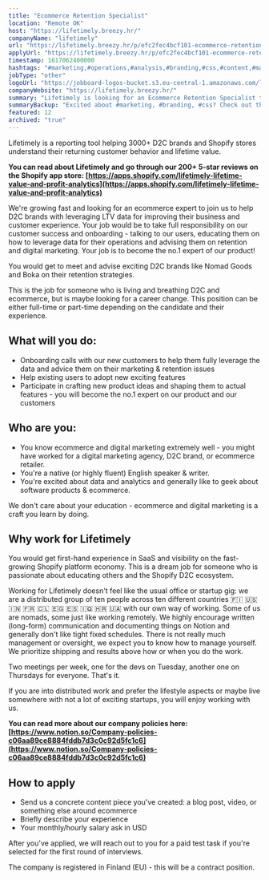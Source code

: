 ```yaml
---
title: "Ecommerce Retention Specialist"
location: "Remote OK"
host: "https://lifetimely.breezy.hr/"
companyName: "lifetimely"
url: "https://lifetimely.breezy.hr/p/efc2fec4bcf101-ecommerce-retention-specialist"
applyUrl: "https://lifetimely.breezy.hr/p/efc2fec4bcf101-ecommerce-retention-specialist/apply"
timestamp: 1617062400000
hashtags: "#marketing,#operations,#analysis,#branding,#css,#content,#management,#English"
jobType: "other"
logoUrl: "https://jobboard-logos-bucket.s3.eu-central-1.amazonaws.com/lifetimely"
companyWebsite: "https://lifetimely.breezy.hr/"
summary: "Lifetimely is looking for an Ecommerce Retention Specialist that has experience in: #marketing, #operations, #analysis."
summaryBackup: "Excited about #marketing, #branding, #css? Check out this job post!"
featured: 12
archived: "true"
---
```


Lifetimely is a reporting tool helping 3000+ D2C brands and Shopify stores understand their returning customer behavior and lifetime value.

**You can read about Lifetimely and go through our 200+ 5-star reviews on the Shopify app store: [](https://apps.shopify.com/lifetimely-lifetime-value-and-profit-analytics)[https://apps.shopify.com/lifetimely-lifetime-value-and-profit-analytics](https://apps.shopify.com/lifetimely-lifetime-value-and-profit-analytics)**

We're growing fast and looking for an ecommerce expert to join us to help D2C brands with leveraging LTV data for improving their business and customer experience. Your job would be to take full responsibility on our customer success and onboarding - talking to our users, educating them on how to leverage data for their operations and advising them on retention and digital marketing. Your job is to become the no.1 expert of our product!

You would get to meet and advise exciting D2C brands like Nomad Goods and Boka on their retention strategies.

This is the job for someone who is living and breathing D2C and ecommerce, but is maybe looking for a career change. This position can be either full-time or part-time depending on the candidate and their experience.

## What will you do:

*   Onboarding calls with our new customers to help them fully leverage the data and advice them on their marketing & retention issues
*   Help existing users to adopt new exciting features
*   Participate in crafting new product ideas and shaping them to actual features - you will become the no.1 expert on our product and our customers

## Who are you:

*   You know ecommerce and digital marketing extremely well - you might have worked for a digital marketing agency, D2C brand, or ecommerce retailer.
*   You're a native (or highly fluent) English speaker & writer.
*   You're excited about data and analytics and generally like to geek about software products & ecommerce.

We don't care about your education - ecommerce and digital marketing is a craft you learn by doing.

## Why work for Lifetimely

You would get first-hand experience in SaaS and visibility on the fast-growing Shopify platform economy. This is a dream job for someone who is passionate about educating others and the Shopify D2C ecosystem.

Working for Lifetimely doesn't feel like the usual office or startup gig: we are a distributed group of ten people across ten different countries 🇫🇮 🇺🇸 🇮🇳 🇫🇷 🇨🇱 🇪🇬 🇪🇸 🇮🇶 🇭🇷 🇺🇦 with our own way of working. Some of us are nomads, some just like working remotely. We highly encourage written (long-form) communication and documenting things on Notion and generally don't like tight fixed schedules. There is not really much management or oversight, we expect you to know how to manage yourself. We prioritize shipping and results above how or when you do the work.

Two meetings per week, one for the devs on Tuesday, another one on Thursdays for everyone. That's it.

If you are into distributed work and prefer the lifestyle aspects or maybe live somewhere with not a lot of exciting startups, you will enjoy working with us.

**You can read more about our company policies here: [](https://www.notion.so/Company-policies-c06aa89ce8884fddb7d3c0c92d5fc1c6)[https://www.notion.so/Company-policies-c06aa89ce8884fddb7d3c0c92d5fc1c6](https://www.notion.so/Company-policies-c06aa89ce8884fddb7d3c0c92d5fc1c6)**

## How to apply

*   Send us a concrete content piece you've created: a blog post, video, or something else around ecommerce
*   Briefly describe your experience
*   Your monthly/hourly salary ask in USD

After you've applied, we will reach out to you for a paid test task if you're selected for the first round of interviews.

The company is registered in Finland (EU) - this will be a contract position.
